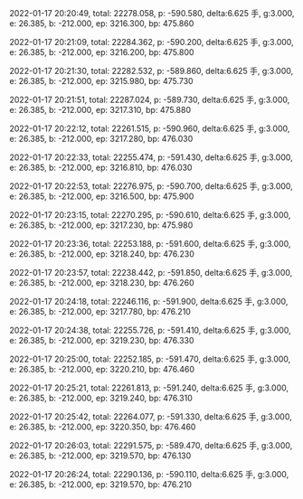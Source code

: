 2022-01-17 20:20:49, total: 22278.058, p: -590.580, delta:6.625 手, g:3.000, e: 26.385, b: -212.000, ep: 3216.300, bp: 475.860

2022-01-17 20:21:09, total: 22284.362, p: -590.200, delta:6.625 手, g:3.000, e: 26.385, b: -212.000, ep: 3216.200, bp: 475.800

2022-01-17 20:21:30, total: 22282.532, p: -589.860, delta:6.625 手, g:3.000, e: 26.385, b: -212.000, ep: 3215.980, bp: 475.730

2022-01-17 20:21:51, total: 22287.024, p: -589.730, delta:6.625 手, g:3.000, e: 26.385, b: -212.000, ep: 3217.310, bp: 475.880

2022-01-17 20:22:12, total: 22261.515, p: -590.960, delta:6.625 手, g:3.000, e: 26.385, b: -212.000, ep: 3217.280, bp: 476.030

2022-01-17 20:22:33, total: 22255.474, p: -591.430, delta:6.625 手, g:3.000, e: 26.385, b: -212.000, ep: 3216.810, bp: 476.030

2022-01-17 20:22:53, total: 22276.975, p: -590.700, delta:6.625 手, g:3.000, e: 26.385, b: -212.000, ep: 3216.500, bp: 475.900

2022-01-17 20:23:15, total: 22270.295, p: -590.610, delta:6.625 手, g:3.000, e: 26.385, b: -212.000, ep: 3217.230, bp: 475.980

2022-01-17 20:23:36, total: 22253.188, p: -591.600, delta:6.625 手, g:3.000, e: 26.385, b: -212.000, ep: 3218.240, bp: 476.230

2022-01-17 20:23:57, total: 22238.442, p: -591.850, delta:6.625 手, g:3.000, e: 26.385, b: -212.000, ep: 3218.230, bp: 476.260

2022-01-17 20:24:18, total: 22246.116, p: -591.900, delta:6.625 手, g:3.000, e: 26.385, b: -212.000, ep: 3217.780, bp: 476.210

2022-01-17 20:24:38, total: 22255.726, p: -591.410, delta:6.625 手, g:3.000, e: 26.385, b: -212.000, ep: 3219.230, bp: 476.330

2022-01-17 20:25:00, total: 22252.185, p: -591.470, delta:6.625 手, g:3.000, e: 26.385, b: -212.000, ep: 3220.210, bp: 476.460

2022-01-17 20:25:21, total: 22261.813, p: -591.240, delta:6.625 手, g:3.000, e: 26.385, b: -212.000, ep: 3219.240, bp: 476.310

2022-01-17 20:25:42, total: 22264.077, p: -591.330, delta:6.625 手, g:3.000, e: 26.385, b: -212.000, ep: 3220.350, bp: 476.460

2022-01-17 20:26:03, total: 22291.575, p: -589.470, delta:6.625 手, g:3.000, e: 26.385, b: -212.000, ep: 3219.570, bp: 476.130

2022-01-17 20:26:24, total: 22290.136, p: -590.110, delta:6.625 手, g:3.000, e: 26.385, b: -212.000, ep: 3219.570, bp: 476.210